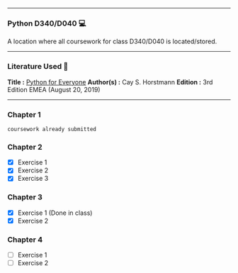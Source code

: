 ****

### Python D340/D040 :computer:

A location where all coursework for class D340/D040 is located/stored.

****

### Literature Used :book:
 **Title :** <u>Python for Everyone</u>
 **Author(s) :** Cay S. Horstmann 
 **Edition :** 3rd Edition EMEA (August 20, 2019)



****
### Chapter 1

`coursework already submitted`

### Chapter 2
* [x] Exercise 1
* [X] Exercise 2
* [X] Exercise 3

### Chapter 3
* [x] Exercise 1 (Done in class)
* [X] Exercise 2 
### Chapter 4
* [ ] Exercise 1
* [ ] Exercise 2
